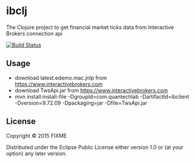 # ibclj

The Clojure project to get financial market ticks data from Interactive Brokers connection api

[![Build Status](https://travis-ci.org/nabacg/ibclj.svg?branch=master)](https://travis-ci.org/nabacg/ibclj.svg)

## Usage

* download latest.edemo.mac.jnlp from https://www.interactivebrokers.com
* download TwsApi.jar from https://www.interactivebrokers.com
* mvn install:install-file -DgroupId=com.quantechlab -DartifactId=ibclient -Dversion=9.72.09 -Dpackaging=jar -Dfile=TwsApi.jar

## License

Copyright © 2015 FIXME

Distributed under the Eclipse Public License either version 1.0 or (at
your option) any later version.
